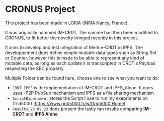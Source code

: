 # CRONUS Project

This project has been made in LORIA (INRIA Nancy, France).

It was originally nammed IM-CRDT, The namme has then been modified to CRONUS, to fit better the novelty bringed recently in this project.

It aims to develop and test integration of Merkle-CRDT in IPFS.
The developpement does define simple mutable data types such as String Set or Counter, however this is made to be able to represent any kind of mutable data, as long as each update it is transcripted in CRDT's Payload respecting the SEC property.

Multiple  Folder can be found here, choose one to see what you want to do:

- `CRDT_IPFS` is the implementation of IM-CRDT and IPFS_Alone. It does uses liP2P PubSub mechanism and IPFS as a file sharing mechanism 
- `ScriptExperiment` stores the Script I use to run my exepriments on Grid5000 (https://www.grid5000.fr/w/Grid5000:Home)
- `Results_25_09_23` does present the lastly ran results comparing __IM-CRDT__ and __IPFS Alone__
